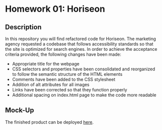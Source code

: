# Homework 01: Horiseon

## Description

In this repository you will find refactored code for Horiseon. The marketing agency requested a codebase that follows accessibility standards so that the site is optimized for search engines. In order to achieve the acceptance criteria provided, the following changes have been made:
* Appropriate title for the webpage
* CSS selectors and properties have been consolidated and reorganized to follow the semantic structure of the HTML elements
* Comments have been added to the CSS stylesheet
* Addition of alt attributes for all images
* Links have been corrected so that they function properly
* Additional spacing on index.html page to make the code more readable

## Mock-Up

The finished product can be deployed [here](https://jaccihorvath.gitlab.io/homework/01).